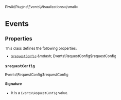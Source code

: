 <small>Piwik\Plugins\Events\Visualizations\</small>

Events
======

Properties
----------

This class defines the following properties:

- [`$requestConfig`](#$requestconfig) &mdash; Events\RequestConfig$requestConfig

<a name="$requestconfig" id="$requestconfig"></a>
<a name="requestConfig" id="requestConfig"></a>
### `$requestConfig`

Events\RequestConfig$requestConfig

#### Signature

- It is a `Events\RequestConfig` value.
